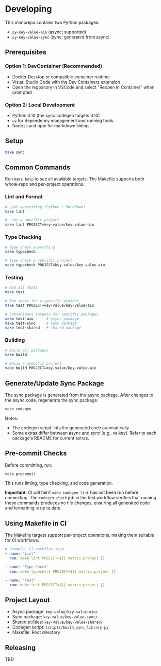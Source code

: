 # Developing

This monorepo contains two Python packages:

- `py-key-value-aio` (async; supported)
- `py-key-value-sync` (sync; generated from async)

## Prerequisites

### Option 1: DevContainer (Recommended)

- Docker Desktop or compatible container runtime
- Visual Studio Code with the Dev Containers extension
- Open the repository in VSCode and select "Reopen in Container" when prompted

### Option 2: Local Development

- Python 3.10 (the sync codegen targets 3.10)
- `uv` for dependency management and running tools
- Node.js and npm for markdown linting

## Setup

```bash
make sync
```

## Common Commands

Run `make help` to see all available targets. The Makefile supports both
whole-repo and per-project operations.

### Lint and Format

```bash
# Lint everything (Python + Markdown)
make lint

# Lint a specific project
make lint PROJECT=key-value/key-value-aio
```

### Type Checking

```bash
# Type check everything
make typecheck

# Type check a specific project
make typecheck PROJECT=key-value/key-value-aio
```

### Testing

```bash
# Run all tests
make test

# Run tests for a specific project
make test PROJECT=key-value/key-value-aio

# Convenience targets for specific packages
make test-aio      # async package
make test-sync     # sync package
make test-shared   # shared package
```

### Building

```bash
# Build all packages
make build

# Build a specific project
make build PROJECT=key-value/key-value-aio
```

## Generate/Update Sync Package

The sync package is generated from the async package. After changes to the
async code, regenerate the sync package:

```bash
make codegen
```

Notes:

- The codegen script lints the generated code automatically.
- Some extras differ between async and sync (e.g., valkey). Refer to each
  package's README for current extras.

## Pre-commit Checks

Before committing, run:

```bash
make precommit
```

This runs linting, type checking, and code generation.

**Important**: CI will fail if `make codegen lint` has not been run before
committing. The `codegen_check` job in the test workflow verifies that
running these commands produces no file changes, ensuring all generated
code and formatting is up to date.

## Using Makefile in CI

The Makefile targets support per-project operations, making them
suitable for CI workflows:

```yaml
# Example: CI workflow step
- name: "Lint"
  run: make lint PROJECT=${{ matrix.project }}

- name: "Type Check"
  run: make typecheck PROJECT=${{ matrix.project }}

- name: "Test"
  run: make test PROJECT=${{ matrix.project }}
```

## Project Layout

- Async package: `key-value/key-value-aio/`
- Sync package: `key-value/key-value-sync/`
- Shared utilities: `key-value/key-value-shared/`
- Codegen script: `scripts/build_sync_library.py`
- Makefile: Root directory

## Releasing

TBD
